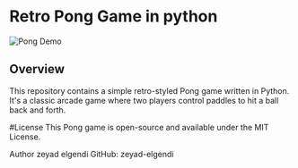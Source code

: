 # Retro Pong Game in python

![Pong Demo](pong_demo.gif)

## Overview

This repository contains a simple retro-styled Pong game written in Python. It's a classic arcade game where two players control paddles to hit a ball back and forth.

#License
This Pong game is open-source and available under the MIT License.

Author
zeyad elgendi
GitHub: zeyad-elgendi
